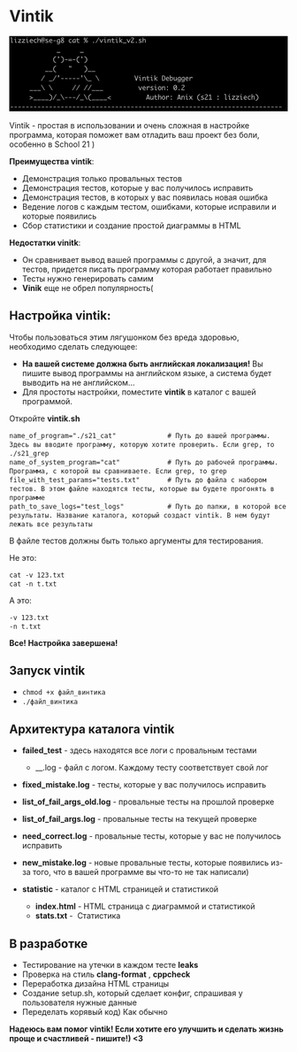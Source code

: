 # Vintik

![](logo.png)

Vintik - простая в использовании и очень сложная в настройке программа, которая поможет вам отладить ваш проект без боли, особенно в School 21 )

**Преимущества vintik**:

 - Демонстрация только провальных тестов
 - Демонстрация тестов, которые у вас получилось исправить
 - Демонстрация тестов, в которых у вас появилась новая ошибка
 - Ведение логов с каждым тестом, ошибками, которые исправили и которые появились
 - Сбор статистики и создание простой диаграммы в HTML

**Недостатки vinitk**:

 - Он сравнивает вывод вашей программы с другой, а значит, для тестов, придется писать программу которая работает правильно
 - Тесты нужно генерировать самим
 - **Vinik** еще не обрел популярность(

## **Настройка vintik**:

Чтобы пользоваться этим лягушонком без вреда здоровью, необходимо сделать следующее:

- **На вашей системе должна быть английская локализация!** Вы пишите вывод программы на английском языке, а система будет выводить на не английском...
- Для простоты настройки, поместите **vintik** в каталог с вашей программой.

Откройте **vintik.sh**

```
name_of_program="./s21_cat"             # Путь до вашей программы. Здесь вы вводите программу, которую хотите проверить. Если grep, то ./s21_grep
name_of_system_program="cat"            # Путь до рабочей программы. Программа, с которой вы сравниваете. Если grep, то grep
file_with_test_params="tests.txt"       # Путь до файла с набором тестов. В этом файле находятся тесты, которые вы будете прогонять в программе
path_to_save_logs="test_logs"           # Путь до папки, в которой все результаты. Название каталога, который создаст vintik. В нем будут лежать все результаты
```

В файле тестов должны быть только аргументы для тестирования. 

Не это:

```
cat -v 123.txt
cat -n t.txt
```

А это:

```
-v 123.txt
-n t.txt
```

**Все! Настройка завершена!**

## **Запуск vintik**

 - ```chmod +x файл_винтика ```
 - ```./файл_винтика```

## **Архитектура каталога vintik**

 - **failed_test**  - здесь находятся все логи с провальным тестами
   - __.log - файл с логом. Каждому тесту соответствует свой лог
 
 - **fixed_mistake.log** - тесты, которые у вас получилось исправить
   
 - **list_of_fail_args_old.log** - провальные тесты на прошлой проверке
   
 - **list_of_fail_args.log** - провальные тесты на текущей проверке
   
 - **need_correct.log** - провальные тесты, которые у вас не получилось исправить
   
 - **new_mistake.log** - новые провальные тесты, которые появились из-за того, что в вашей программе вы что-то не так написали)
   
 - **statistic** - каталог с HTML страницей и статистикой
    - **index.html** - HTML страница с диаграммой и статистикой
    - **stats.txt** -  Статистика


## **В разработке**
 - Тестирование на утечки в каждом тесте **leaks**
 - Проверка на стиль **clang-format** , **cppcheck**
 - Переработка дизайна HTML страницы
 - Создание setup.sh, который сделает конфиг, спрашивая у пользователя нужные данные
 - Переделать корявый код) Как обычно

**Надеюсь вам помог vintik! Если хотите его улучшить и сделать жизнь проще и счастливей - пишите!) <3**
